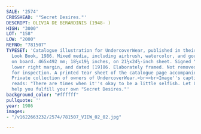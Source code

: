 ```yaml
---
SALE: '2574'
CROSSHEAD: '"Secret Desires."'
DESCRIPT: OLIVIA DE BERARDINIS (1948- )
HIGH: "3000"
LOT: "158"
LOW: "2000"
REFNO: "781507"
TYPESET: 'Catalogue illustration for UndercoverWear, published in their Holiday Lingerie
  Look Book, 1986. Mixed media, including airbrush, watercolor, and gouache, presumably
  on board. 465x492 mm; 18½x19¼ inches, on 21½x24½-inch sheet. Signed "Olivia" in
  lower right margin, and dated [19]86. Elaborately framed. Not removed from frame
  for inspection. A printed tear sheet of the catalogue page accompanies the lot.<br><br>Provenance:
  Private collection of owners of UndercoverWear.<br><br>Image''s caption in the catalogue
  reads: "There are times when it''s okay to be a little selfish. Let UndercoverWear
  help you fulfill your own "Secret Desires."'
background_color: "#ffffff"
pullquote: ''
year: 1986
images:
- "/v1622663232/2574/781507_VIEW_02_02.jpg"

---
```

